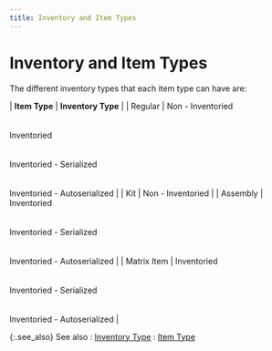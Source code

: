 ```yaml
---
title: Inventory and Item Types
---
```


# Inventory and Item Types


The different inventory types that each item type can have are:


| **Item Type** | **Inventory Type** |
| Regular | Non - Inventoried<br/><br/><br/>Inventoried<br/><br/><br/>Inventoried - Serialized<br/><br/><br/>Inventoried - Autoserialized |
| Kit | Non - Inventoried |
| Assembly | Inventoried<br/><br/><br/>Inventoried - Serialized<br/><br/><br/>Inventoried - Autoserialized |
| Matrix Item | Inventoried<br/><br/><br/>Inventoried - Serialized<br/><br/><br/>Inventoried - Autoserialized |



{:.see_also}
See also
: [Inventory Type]({{site.mi_baseurl}}/item-profile-details/inventory-type/inventory_type.html)
: [Item Type]({{site.mi_baseurl}}/item-profile-details/item-types/item_types.html)
